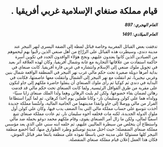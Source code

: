<h1 dir="rtl">قيام مملكة صنغاي الإسلامية غربي أفريقيا .</h1>

<h5 dir="rtl">العام الهجري:  897

العام الميلادي: 1491

</h5>

<p dir="rtl">تدفقت بعض القبائل المغربية وخاصة قبائل لمطة إلى الضفة اليسرى لنهر النيجر عند مدينة دندي، وسيطرت هذه القبائل على الزرَّاع من أهل صنغي الذين رحَّبوا بهم ليحموهم من الصيادين الذين كانوا يعتدون عليهم، ونجح هؤلاء الوافدون الجدد في تكوين أسرة حاكمة استفادت من علاقاتها التجارية مع غانة وشمال أفريقيا، وكان لهذه العلاقة أثر بعيد في تحويل ملوك صنغي إلى الإسلام وانتشاره في غربي قارة أفريقيا. كانت صنغاي في بداية أمرها دويلة صغيرة تحت حكم مالي غرب نهر النيجر في المنطقة الواقعة شمال بنين وغربي نيجيريا، ثم انتقلت مع نهر النيجر إلى الشمال وانتقلت معها عاصمتها، فكانت في البداية في دندي ثم كوكيا ثم رأى ملوك الصنغاي أن ينقلوا حاضرة ملكهم إلى جاو لتكون على مقربة من طرق القوافل الرئيسية, ولما كانت الصنغاي تحت حكم مالي قد قدمت رهائن لضمان بقاء خضوعها، ولكن لم يلبث الرهائن وهما ولدا الملك صنغاي زايا سبيًا- وولداه هما علي كولن وسليمان نار- وكانا طفلين يوم أخذا كرهائن، ثم لما كَبِرا استطاعا الفرار من مالي ووصلا إلى جاو وأنقذا مدينتهما من الحامية المالية، وأسَّسا مملكة جديدة أخذت تتوسع على حساب مملكة مالي التي بدأ الضعف يدب فيها، وكان علي كولن أول ملوك الدولة الجديدة، لكنه مات فخلفه أخوه سليمان نار، ثم عادت مملكة صنغاي تتبع اسميًّا لمالي، ولكن ما زال أمر الصنغاي يقوى، وقام ملكهم محمد دوغو بحملة ضد مالي واستطاع أن يتخلص من سيطرة الماليين عليهم، ثم خلفه ابنه سني علي الذي يعد مؤسس مملكة صنغاي المنفصلة؛ حيث احتل مدينة تومبكتو وطرد الطوارق منها، كما أخضع منطقة النيجر كلها مستوليًا على مدينة جني باسطًا نفوذه على منطقة ياتنغا مقر قبائل الموش، فكان هذا العمل إعلان قيام مملكة صنغاي المنفصلة.</p></br>
